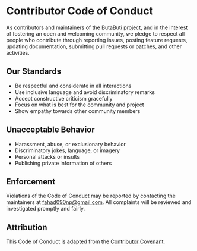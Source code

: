 # Contributor Code of Conduct

As contributors and maintainers of the ButaButi project, and in the interest of fostering an open and welcoming community, we pledge to respect all people who contribute through reporting issues, posting feature requests, updating documentation, submitting pull requests or patches, and other activities.

## Our Standards

- Be respectful and considerate in all interactions
- Use inclusive language and avoid discriminatory remarks
- Accept constructive criticism gracefully
- Focus on what is best for the community and project
- Show empathy towards other community members

## Unacceptable Behavior

- Harassment, abuse, or exclusionary behavior
- Discriminatory jokes, language, or imagery
- Personal attacks or insults
- Publishing private information of others

## Enforcement

Violations of the Code of Conduct may be reported by contacting the maintainers at <fahad090np@gmail.com>. All complaints will be reviewed and investigated promptly and fairly.

## Attribution

This Code of Conduct is adapted from the [Contributor Covenant](https://www.contributor-covenant.org/).
